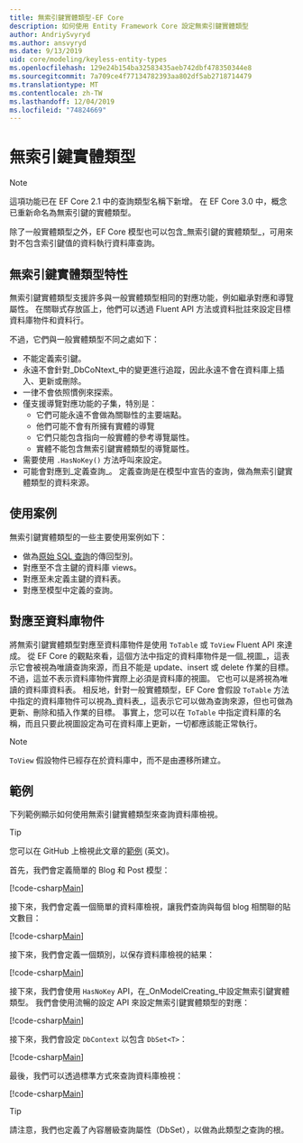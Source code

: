 ```yaml
---
title: 無索引鍵實體類型-EF Core
description: 如何使用 Entity Framework Core 設定無索引鍵實體類型
author: AndriySvyryd
ms.author: ansvyryd
ms.date: 9/13/2019
uid: core/modeling/keyless-entity-types
ms.openlocfilehash: 129e24b154ba32583435aeb742dbf478350344e8
ms.sourcegitcommit: 7a709ce4f77134782393aa802df5ab2718714479
ms.translationtype: MT
ms.contentlocale: zh-TW
ms.lasthandoff: 12/04/2019
ms.locfileid: "74824669"
---
```

# <a name="keyless-entity-types"></a>無索引鍵實體類型

> [!NOTE]
> 這項功能已在 EF Core 2.1 中的查詢類型名稱下新增。 在 EF Core 3.0 中，概念已重新命名為無索引鍵的實體類型。

除了一般實體類型之外，EF Core 模型也可以包含_無索引鍵的實體類型_，可用來對不包含索引鍵值的資料執行資料庫查詢。

## <a name="keyless-entity-types-characteristics"></a>無索引鍵實體類型特性

無索引鍵實體類型支援許多與一般實體類型相同的對應功能，例如繼承對應和導覽屬性。 在關聯式存放區上，他們可以透過 Fluent API 方法或資料批註來設定目標資料庫物件和資料行。

不過，它們與一般實體類型不同之處如下：

- 不能定義索引鍵。
- 永遠不會針對_DbCoNtext_中的變更進行追蹤，因此永遠不會在資料庫上插入、更新或刪除。
- 一律不會依照慣例來探索。
- 僅支援導覽對應功能的子集，特別是：
  - 它們可能永遠不會做為關聯性的主要端點。
  - 他們可能不會有所擁有實體的導覽
  - 它們只能包含指向一般實體的參考導覽屬性。
  - 實體不能包含無索引鍵實體類型的導覽屬性。
- 需要使用 `.HasNoKey()` 方法呼叫來設定。
- 可能會對應到_定義查詢_。 定義查詢是在模型中宣告的查詢，做為無索引鍵實體類型的資料來源。

## <a name="usage-scenarios"></a>使用案例

無索引鍵實體類型的一些主要使用案例如下：

- 做為[原始 SQL 查詢](xref:core/querying/raw-sql)的傳回型別。
- 對應至不含主鍵的資料庫 views。
- 對應至未定義主鍵的資料表。
- 對應至模型中定義的查詢。

## <a name="mapping-to-database-objects"></a>對應至資料庫物件

將無索引鍵實體類型對應至資料庫物件是使用 `ToTable` 或 `ToView` Fluent API 來達成。 從 EF Core 的觀點來看，這個方法中指定的資料庫物件是一個_視圖_，這表示它會被視為唯讀查詢來源，而且不能是 update、insert 或 delete 作業的目標。 不過，這並不表示資料庫物件實際上必須是資料庫的視圖。 它也可以是將視為唯讀的資料庫資料表。 相反地，針對一般實體類型，EF Core 會假設 `ToTable` 方法中指定的資料庫物件可以視為_資料表_，這表示它可以做為查詢來源，但也可做為更新、刪除和插入作業的目標。 事實上，您可以在 `ToTable` 中指定資料庫的名稱，而且只要此視圖設定為可在資料庫上更新，一切都應該能正常執行。

> [!NOTE]
> `ToView` 假設物件已經存在於資料庫中，而不是由遷移所建立。

## <a name="example"></a>範例

下列範例顯示如何使用無索引鍵實體類型來查詢資料庫檢視。

> [!TIP]
> 您可以在 GitHub 上檢視此文章的[範例](https://github.com/aspnet/EntityFramework.Docs/tree/master/samples/core/KeylessEntityTypes) \(英文\)。

首先，我們會定義簡單的 Blog 和 Post 模型：

[!code-csharp[Main](../../../samples/core/KeylessEntityTypes/Program.cs#Entities)]

接下來，我們會定義一個簡單的資料庫檢視，讓我們查詢與每個 blog 相關聯的貼文數目：

[!code-csharp[Main](../../../samples/core/KeylessEntityTypes/Program.cs#View)]

接下來，我們會定義一個類別，以保存資料庫檢視的結果：

[!code-csharp[Main](../../../samples/core/KeylessEntityTypes/Program.cs#KeylessEntityType)]

接下來，我們會使用 `HasNoKey` API，在_OnModelCreating_中設定無索引鍵實體類型。
我們會使用流暢的設定 API 來設定無索引鍵實體類型的對應：

[!code-csharp[Main](../../../samples/core/KeylessEntityTypes/Program.cs#Configuration)]

接下來，我們會設定 `DbContext` 以包含 `DbSet<T>`：

[!code-csharp[Main](../../../samples/core/KeylessEntityTypes/Program.cs#DbSet)]

最後，我們可以透過標準方式來查詢資料庫檢視：

[!code-csharp[Main](../../../samples/core/KeylessEntityTypes/Program.cs#Query)]

> [!TIP]
> 請注意，我們也定義了內容層級查詢屬性（DbSet），以做為此類型之查詢的根。
